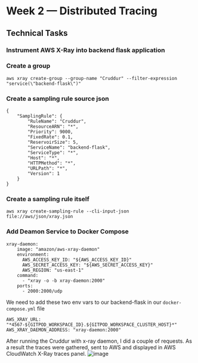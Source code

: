 # Week 2 — Distributed Tracing

## Technical Tasks

### Instrument AWS X-Ray into backend flask application

### Create a group
```
aws xray create-group --group-name "Cruddur" --filter-expression "service(\"backend-flask\")"
```

### Create a sampling rule source json
```
{
    "SamplingRule": {
        "RuleName": "Cruddur",
        "ResourceARN": "*",
        "Priority": 9000,
        "FixedRate": 0.1,
        "ReservoirSize": 5,
        "ServiceName": "backend-flask",
        "ServiceType": "*",
        "Host": "*",
        "HTTPMethod": "*",
        "URLPath": "*",
        "Version": 1
    }
}
```

### Create a sampling rule itself
```
aws xray create-sampling-rule --cli-input-json file://aws/json/xray.json
```

### Add Deamon Service to Docker Compose
```
xray-daemon:
    image: "amazon/aws-xray-daemon"
    environment:
      AWS_ACCESS_KEY_ID: "${AWS_ACCESS_KEY_ID}"
      AWS_SECRET_ACCESS_KEY: "${AWS_SECRET_ACCESS_KEY}"
      AWS_REGION: "us-east-1"
    command:
      - "xray -o -b xray-daemon:2000"
    ports:
      - 2000:2000/udp
```

We need to add these two env vars to our backend-flask in our `docker-compose.yml` file
```
AWS_XRAY_URL: "*4567-${GITPOD_WORKSPACE_ID}.${GITPOD_WORKSPACE_CLUSTER_HOST}*"
AWS_XRAY_DAEMON_ADDRESS: "xray-daemon:2000"
```
After running the Cruddur with x-ray daemon, I did a couple of requests. As a result the traces were gathered, sent to AWS and displayed in AWS CloudWatch X-Ray traces panel.
![image](https://user-images.githubusercontent.com/25799157/223406004-e2923dfa-2b40-4408-809e-a8867cf9aed1.png)
